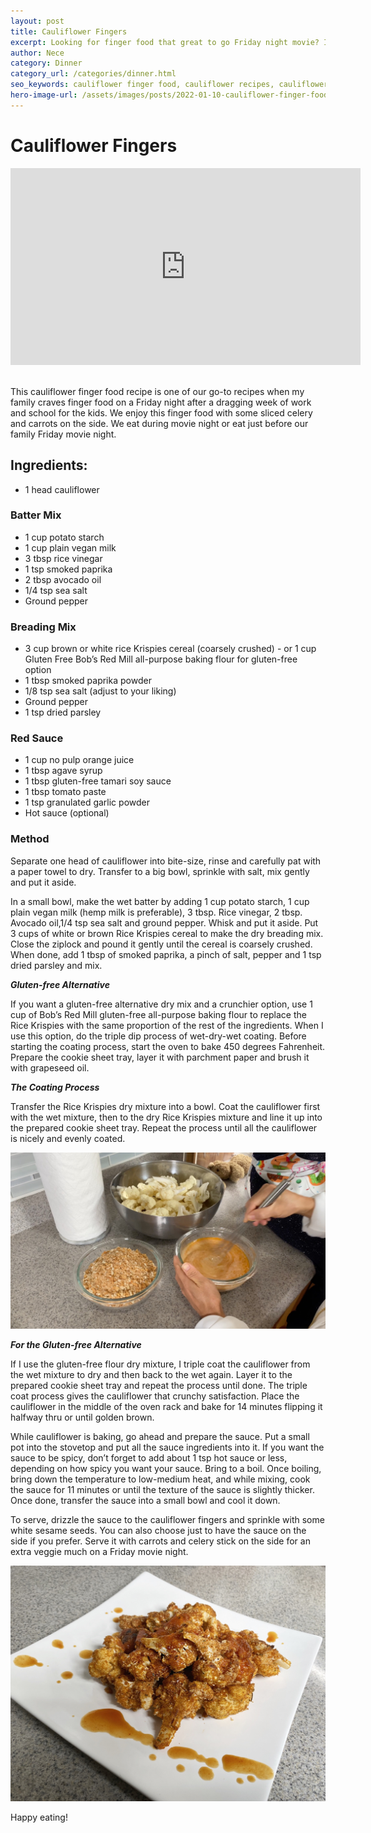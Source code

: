 ```yaml
---
layout: post
title: Cauliflower Fingers
excerpt: Looking for finger food that great to go Friday night movie? I got you covered.
author: Nece
category: Dinner
category_url: /categories/dinner.html
seo_keywords: cauliflower finger food, cauliflower recipes, cauliflower recipes healthy, vegan recipe, crispy cauliflower, cauliflower bites, cauliflower popcorn, cauliflower wings recipes, cauliflower wings vegan, comfort food, cauliflower recipes air fryer
hero-image-url: /assets/images/posts/2022-01-10-cauliflower-finger-food/cover.jpg
---
```


# Cauliflower Fingers

<div class="videoWrapper">
  <iframe width="560" height="315" src="https://www.youtube.com/embed/tZErcYgacTQ" title="YouTube video player" frameborder="0" allow="accelerometer; autoplay; clipboard-write; encrypted-media; gyroscope; picture-in-picture" allowfullscreen></iframe>
</div>
<br>

This cauliflower finger food recipe is one of our go-to recipes when my family craves finger food on a Friday night after a dragging week of work and school for the kids. We enjoy this finger food with some sliced celery and carrots on the side. We eat during movie night or eat just before our family Friday movie night.

## Ingredients:
* 1 head cauliflower

### Batter Mix
* 1 cup potato starch
* 1 cup plain vegan milk
* 3 tbsp rice vinegar
* 1 tsp smoked paprika
* 2 tbsp avocado oil
* 1/4 tsp sea salt
* Ground pepper

### Breading Mix
* 3 cup brown or white rice Krispies cereal (coarsely crushed) - or 1 cup Gluten Free Bob’s Red Mill all-purpose baking flour for gluten-free option
* 1 tbsp smoked paprika powder
* 1/8 tsp sea salt (adjust to your liking)
* Ground pepper
* 1 tsp dried parsley

### Red Sauce
* 1 cup no pulp orange juice
* 1 tbsp agave syrup
* 1 tbsp gluten-free tamari soy sauce
* 1 tbsp tomato paste
* 1 tsp granulated garlic powder
* Hot sauce (optional)

### Method
Separate one head of cauliflower into bite-size, rinse and carefully pat with a paper towel to dry. Transfer to a big bowl, sprinkle with salt, mix gently and put it aside.

In a small bowl, make the wet batter by adding 1 cup potato starch, 1 cup plain vegan milk (hemp milk is preferable), 3 tbsp. Rice vinegar, 2 tbsp. Avocado oil,1/4 tsp sea salt and ground pepper. Whisk and put it aside.
Put 3 cups of white or brown Rice Krispies cereal to make the dry breading mix. Close the ziplock and pound it gently until the cereal is coarsely crushed. When done, add 1 tbsp of smoked paprika, a pinch of salt, pepper and 1 tsp dried parsley and mix.

__*Gluten-free Alternative*__

If you want a gluten-free alternative dry mix and a crunchier option, use 1 cup of Bob’s Red Mill gluten-free all-purpose baking flour to replace the Rice Krispies with the same proportion of the rest of the ingredients. When I use this option, do the triple dip process of wet-dry-wet coating.
Before starting the coating process, start the oven to bake 450 degrees Fahrenheit.
Prepare the cookie sheet tray, layer it with parchment paper and brush it with grapeseed oil.

__*The Coating Process*__

Transfer the Rice Krispies dry mixture into a bowl. Coat the cauliflower first with the wet mixture, then to the dry Rice Krispies mixture and line it up into the prepared cookie sheet tray. Repeat the process until all the cauliflower is nicely and evenly coated.

![Everything Ready](/assets/images/posts/2022-01-10-cauliflower-finger-food/mid-process.jpg "Everything Ready")


__*For the Gluten-free Alternative*__

If I use the gluten-free flour dry mixture, I triple coat the cauliflower from the wet mixture to dry and then back to the wet again. Layer it to the prepared cookie sheet tray and repeat the process until done. The triple coat process gives the cauliflower that crunchy satisfaction.
Place the cauliflower in the middle of the oven rack and bake for 14 minutes flipping it halfway thru or until golden brown.

While cauliflower is baking, go ahead and prepare the sauce. Put a small pot into the stovetop and put all the sauce ingredients into it. If you want the sauce to be spicy, don’t forget to add about 1 tsp hot sauce or less, depending on how spicy you want your sauce. Bring to a boil. Once boiling, bring down the temperature to low-medium heat, and while mixing, cook the sauce for 11 minutes or until the texture of the sauce is slightly thicker. Once done, transfer the sauce into a small bowl and cool it down.

To serve, drizzle the sauce to the cauliflower fingers and sprinkle with some white sesame seeds. You can also choose just to have the sauce on the side if you prefer. Serve it with carrots and celery stick on the side for an extra veggie much on a Friday movie night.

![Cauliflower finger food](/assets/images/posts/2022-01-10-cauliflower-finger-food/cover.jpg "Cauliflower finger food")


Happy eating!
